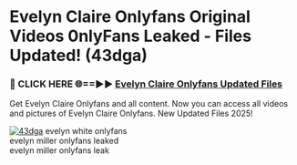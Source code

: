 # Evelyn Claire Onlyfans Original Videos 0nlyFans Leaked - Files Updated! (43dga)

<h3>🔴 CLICK HERE 🌐==►► <a href="https://tinyurl.com/4seja8ks" rel="nofollow">Evelyn Claire Onlyfans Updated Files</a></h3>

Get Evelyn Claire Onlyfans and all content. Now you can access all videos and pictures of Evelyn Claire Onlyfans. New Updated Files 2025!

[![43dga](https://i.imgur.com/EWjZXRe.gif)](https://tinyurl.com/4seja8ks)
evelyn white onlyfans<br>
evelyn miller onlyfans leaked<br>
evelyn miller onlyfans leak